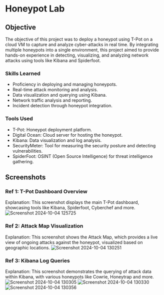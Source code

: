 # Honeypot Lab

## Objective

The objective of this project was to deploy a honeypot using T-Pot on a cloud VM to capture and analyze cyber-attacks in real time. By integrating multiple honeypots into a single environment, this project aimed to provide hands-on experience in detecting, visualizing, and analyzing network attacks using tools like Kibana and Spiderfoot.

### Skills Learned

- Proficiency in deploying and managing honeypots.
- Real-time attack monitoring and analysis.
- Data visualization and querying using Kibana.
- Network traffic analysis and reporting.
- Incident detection through honeypot integration.

### Tools Used

- T-Pot: Honeypot deployment platform.
- Digital Ocean: Cloud server for hosting the honeypot.
- Kibana: Data visualization and log analysis.
- SecurityMeter: Tool for measuring the security posture and detecting vulnerabilities.
- SpiderFoot: OSINT (Open Source Intelligence) for threat intelligence gathering.

## Screenshots 

### Ref 1: T-Pot Dashboard Overview
Explanation: This screenshot displays the main T-Pot dashboard, showcasing tools like Kibana, Spiderfoot, Cyberchef and more.
![Screenshot 2024-10-04 125725](https://github.com/user-attachments/assets/937387f6-fd8c-49f5-841b-43a62fe510be)

### Ref 2: Attack Map Visualization
Explanation: This screenshot shows the Attack Map, which provides a live view of ongoing attacks against the honeypot, visualized based on geographic locations.
![Screenshot 2024-10-04 130251](https://github.com/user-attachments/assets/17daed22-10d6-4669-9dd1-96694e62dc82)

### Ref 3: Kibana Log Queries
Explanation: This screenshot demonstrates the querying of attack data within Kibana, with various honeypots like Cowrie, Honeytrap and more.
![Screenshot 2024-10-04 130305](https://github.com/user-attachments/assets/6d5b0e17-4457-4fde-bd81-cb2971cc9a7b)
![Screenshot 2024-10-04 130330](https://github.com/user-attachments/assets/f5c1cb18-7bb0-4f26-9d5d-4c8b83790a8a)
![Screenshot 2024-10-04 130356](https://github.com/user-attachments/assets/81385693-bfd1-45e2-8c89-f153a95761d3)




